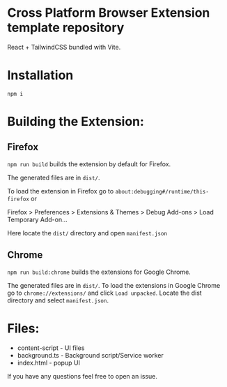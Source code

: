 # Cross Platform Browser Extension template repository

React + TailwindCSS bundled with Vite.

# Installation
```
npm i
```

# Building the Extension:

## Firefox
`npm run build` builds the extension by default for Firefox.

The generated files are in `dist/`.

To load the extension in Firefox go to `about:debugging#/runtime/this-firefox` or

Firefox > Preferences > Extensions & Themes > Debug Add-ons > Load Temporary Add-on...

Here locate the `dist/` directory and open `manifest.json`

## Chrome
`npm run build:chrome` builds the extensions for Google Chrome.

The generated files are in `dist/`.
To load the extensions in Google Chrome go to `chrome://extensions/` and click `Load unpacked`. Locate the dist directory and select `manifest.json`.

# Files:

 - content-script - UI files
 - background.ts - Background script/Service worker
 - index.html - popup UI

If you have any questions feel free to open an issue.